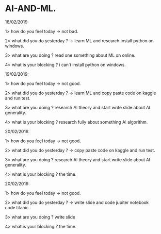 # AI-AND-ML.
18/02/2019:

1> how do you feel today  -> not bad.

2> what did you do yesterday ? -> learn ML and research install python on windows.

3> what are you doing ? read one something about ML on online.

4> what is your blocking ? i can't install python on windows.

19/02/2019:

1> how do you feel today  -> not good.

2> what did you do yesterday ? -> learn ML and copy paste code on kaggle and run test.

3> what are you doing ? research AI theory and start write slide about AI generality.

4> what is your blocking ? research fully about something AI algorithm.

20/02/2019:

1> how do you feel today  -> not good.

2> what did you do yesterday ? -> copy paste code on kaggle and run test.

3> what are you doing ? research AI theory and start write slide about AI generality.

4> what is your blocking ? the time.

20/02/2019:

1> how do you feel today  -> not good.

2> what did you do yesterday ? -> write slide and code jupiter notebook code titanic

3> what are you doing ? write slide

4> what is your blocking ? the time.
